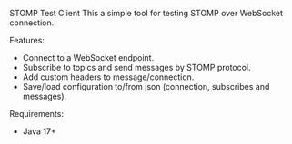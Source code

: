 STOMP Test Client
This a simple tool for testing STOMP over WebSocket connection.

Features:
- Connect to a WebSocket endpoint.
- Subscribe to topics and send messages by STOMP protocol.
- Add custom headers to message/connection.
- Save/load configuration to/from json (connection, subscribes and messages).

Requirements:
- Java 17+